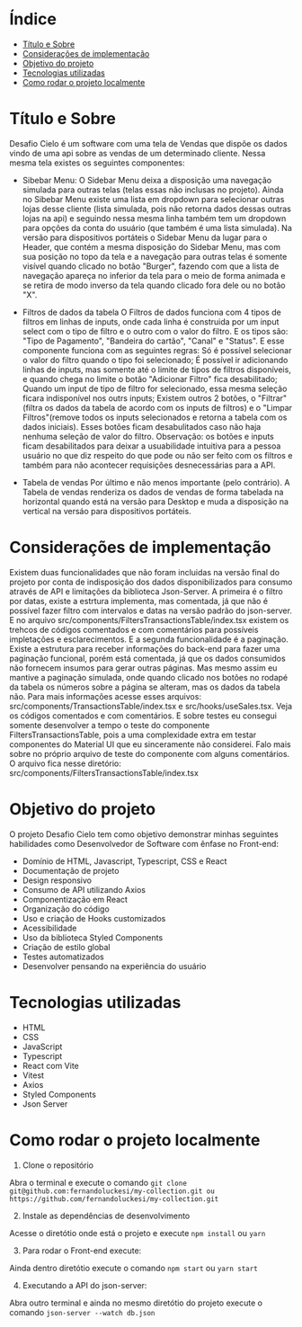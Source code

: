 # Índice

- [Título e Sobre](#título-e-sobre)
- [Considerações de implementação](#Considerações-de-implementação)
- [Objetivo do projeto](#objetivo-do-projeto)
- [Tecnologias utilizadas](#tecnologias-utilizadas)
- [Como rodar o projeto localmente](#como-rodar-o-projeto-localmente)

# Título e Sobre

Desafio Cielo é um software com uma tela de Vendas que dispõe os dados vindo de uma api sobre as vendas de um determinado cliente. Nessa mesma tela existes os seguintes componentes:

- Sibebar Menu:
  O Sidebar Menu deixa a disposição uma navegação simulada para outras telas (telas essas não inclusas no projeto). Ainda no Sibebar Menu existe uma lista em dropdown para selecionar outras lojas desse cliente (lista simulada, pois não retorna dados dessas outras lojas na api) e seguindo nessa mesma linha também tem um dropdown para opções da conta do usuário (que também é uma lista simulada). Na versão para dispositivos portáteis o Sidebar Menu da lugar para o Header, que contém a mesma disposição do Sidebar Menu, mas com sua posição no topo da tela e a navegação para outras telas é somente visível quando clicado no botão "Burger", fazendo com que a lista de navegação apareça no inferior da tela para o meio de forma animada e se retira de modo inverso da tela quando clicado fora dele ou no botão "X".

- Filtros de dados da tabela
  O Filtros de dados funciona com 4 tipos de filtros em linhas de inputs, onde cada linha é construida por um input select com o tipo de filtro e o outro com o valor do filtro. E os tipos são: "Tipo de Pagamento", "Bandeira do cartão", "Canal" e "Status". E esse componente funciona com as seguintes regras: Só é possível selecionar o valor do filtro quando o tipo foi selecionado; É possível ir adicionando linhas de inputs, mas somente até o limite de tipos de filtros disponíveis, e quando chega no limite o botão "Adicionar Filtro" fica desabilitado; Quando um input de tipo de filtro for selecionado, essa mesma seleção ficara indisponível nos outrs inputs; Existem outros 2 botões, o "Filtrar"(filtra os dados da tabela de acordo com os inputs de filtros) e o "Limpar Filtros"(remove todos os inputs selecionados e retorna a tabela com os dados iniciais). Esses botões ficam desabulitados caso não haja nenhuma seleção de valor do filtro.
  Observação: os botões e inputs ficam desabilitados para deixar a usuabilidade intuitiva para a pessoa usuário no que diz respeito do que pode ou não ser feito com os filtros e também para não acontecer requisições desnecessárias para a API.

- Tabela de vendas
  Por último e não menos importante (pelo contrário). A Tabela de vendas renderiza os dados de vendas de forma tabelada na horizontal quando está na versão para Desktop e muda a disposição na vertical na versáo para dispositivos portáteis.

# Considerações de implementação

Existem duas funcionalidades que não foram incluidas na versão final do projeto por conta de indisposição dos dados disponibilizados para consumo através de API e limitações da biblioteca Json-Server. A primeira é o filtro por datas, existe a estrtura implementa, mas comentada, já que não é possível fazer filtro com intervalos e datas na versão padrão do json-server. E no arquivo src/components/FiltersTransactionsTable/index.tsx existem os trehcos de códigos comentados e com comentários para possíveis impletações e esclarecimentos. E a segunda funcionalidade é a paginação. Existe a estrutura para receber informações do back-end para fazer uma paginação funcional, porém está comentada, já que os dados consumidos não fornecem insumos para gerar outras páginas. Mas mesmo assim eu mantive a paginação simulada, onde quando clicado nos botões no rodapé da tabela os números sobre a página se alteram, mas os dados da tabela não. Para mais informações acesse esses arquivos: src/components/TransactionsTable/index.tsx e src/hooks/useSales.tsx. Veja os códigos comentados e com comentários.
E sobre testes eu consegui somente desenvolver a tempo o teste do componente FiltersTransactionsTable, pois a uma complexidade extra em testar componentes do Material UI que eu sinceramente não considerei. Falo mais sobre no próprio arquivo de teste do componente com alguns comentários. O arquivo fica nesse diretório: src/components/FiltersTransactionsTable/index.tsx

# Objetivo do projeto

O projeto Desafio Cielo tem como objetivo demonstrar minhas seguintes habilidades como Desenvolvedor de Software com ênfase no Front-end:

- Domínio de HTML, Javascript, Typescript, CSS e React
- Documentação de projeto
- Design responsivo
- Consumo de API utilizando Axios
- Componentização em React
- Organização do código
- Uso e criação de Hooks customizados
- Acessibilidade
- Uso da biblioteca Styled Components
- Criação de estilo global
- Testes automatizados
- Desenvolver pensando na experiência do usuário

# Tecnologias utilizadas

- HTML
- CSS
- JavaScript
- Typescript
- React com Vite
- Vitest
- Axios
- Styled Components
- Json Server

# Como rodar o projeto localmente

1. Clone o repositório

Abra o terminal e execute o comando `git clone git@github.com:fernandoluckesi/my-collection.git ou https://github.com/fernandoluckesi/my-collection.git`

2. Instale as dependências de desenvolvimento

Acesse o diretótio onde está o projeto e execute `npm install` ou `yarn`

3. Para rodar o Front-end execute:

Ainda dentro diretótio execute o comando `npm start` ou `yarn start`

4. Executando a API do json-server:

Abra outro terminal e ainda no mesmo diretótio do projeto execute o comando `json-server --watch db.json`
